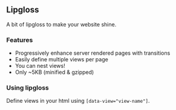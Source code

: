## Lipgloss
A bit of lipgloss to make your website shine.

### Features
- Progressively enhance server rendered pages with transitions
- Easily define multiple views per page
- You can nest views!
- Only ~5KB (minified & gzipped)

### Using lipgloss
Define views in your html using `[data-view="view-name"]`.